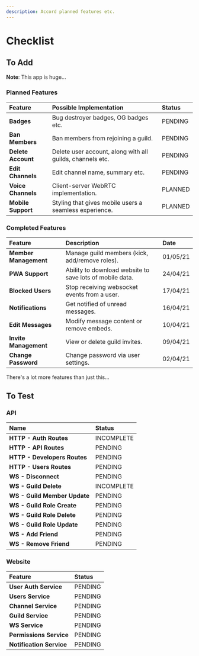 ```yaml
---
description: Accord planned features etc.
---
```


# Checklist

## To Add

**Note**: This app is huge...

### Planned Features

| Feature | Possible Implementation | Status |
| :--- | :--- | :--- |
| **Badges** | Bug destroyer badges, OG badges etc. | PENDING |
| **Ban Members** | Ban members from rejoining a guild. | PENDING |
| **Delete Account** | Delete user account, along with all guilds, channels etc. | PENDING |
| **Edit Channels** | Edit channel name, summary etc. | PENDING |
| **Voice Channels** | Client-server WebRTC implementation. | PLANNED |
| **Mobile Support** | Styling that gives mobile users a seamless experience. | PLANNED |

### Completed Features

| Feature | Description | Date |
| :--- | :--- | :--- |
| **Member Management** | Manage guild members \(kick, add/remove roles\). | 01/05/21 |
| **PWA Support** | Ability to download website to save lots of mobile data. | 24/04/21 |
| **Blocked Users** | Stop receiving websocket events from a user. | 17/04/21 |
| **Notifications** | Get notified of unread messages. | 16/04/21 |
| **Edit Messages** | Modify message content or remove embeds. | 10/04/21 |
| **Invite Management** | View or delete guild invites. | 09/04/21 |
| **Change Password** | Change password via user settings. | 02/04/21 |

There's a lot more features than just this...

## To Test

### API

| Name | Status |
| :--- | :--- |
| **HTTP - Auth Routes** | INCOMPLETE |
| **HTTP - API Routes** | PENDING |
| **HTTP - Developers Routes** | PENDING |
| **HTTP - Users Routes** | PENDING |
| **WS - Disconnect** | PENDING |
| **WS - Guild Delete** | INCOMPLETE |
| **WS - Guild Member Update** | PENDING |
| **WS - Guild Role Create** | PENDING |
| **WS - Guild Role Delete** | PENDING |
| **WS - Guild Role Update** | PENDING |
| **WS - Add Friend** | PENDING |
| **WS - Remove Friend** | PENDING |

### Website

| Feature | Status |
| :--- | :--- |
| **User Auth Service** | PENDING |
| **Users Service** | PENDING |
| **Channel Service** | PENDING |
| **Guild Service** | PENDING |
| **WS Service** | PENDING |
| **Permissions Service** | PENDING |
| **Notification Service** | PENDING |


